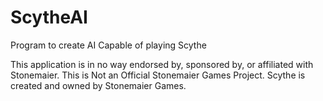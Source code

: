# ScytheAI
Program to create AI Capable of playing Scythe

This application is in no way endorsed by, sponsored by, or affiliated with Stonemaier. This is Not an Official Stonemaier Games Project. Scythe is created and owned by Stonemaier Games.
